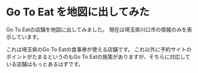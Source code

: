 # Go To Eat を地図に出してみた

Go To Eatの店舗を地図に出してみました。
現在は埼玉県川口市の情報のみを表示しています。

これは埼玉県のGo To Eatの食事券が使える店舗です。
これ以外に予約サイトのポイントがたまるというのもGo To Eatの施策がありますが、そちらに対応している店舗はもっとあるはずです。

